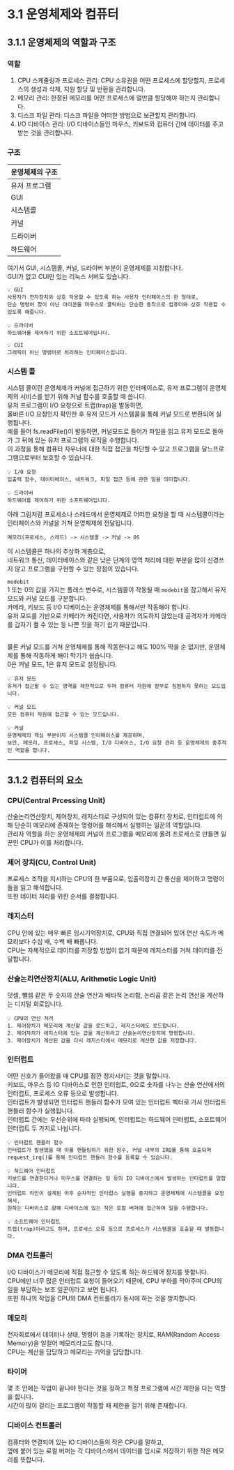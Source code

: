 # 3.1 운영체제와 컴퓨터

## 3.1.1 운영체제의 역할과 구조

### 역할

1. CPU 스케줄링과 프로세스 관리: CPU 소유권을 어떤 프로세스에 할당할지, 프로세스의 생성과 삭제, 지원 할당 및 반환을 관리합니다.
2. 메모리 관리: 한정된 메모리를 어떤 프로세스에 얼만큼 할당해야 하는지 관리합니다.
3. 디스크 파일 관리: 디스크 파일을 어떠한 방법으로 보관할지 관리합니다.
4. I/O 디바이스 관리: I/O 디바이스들인 마우스, 키보드와 컴퓨터 간에 데이터를 주고받는 것을 관리합니다.

### 구조

| 운영체제의 구조 |
| --------------- |
| 유저 프로그램   |
| GUI             |
| 시스템콜        |
| 커널            |
| 드라이버        |
| 하드웨어        |

여기서 GUI, 시스템콜, 커널, 드라이버 부분이 운영체제를 지칭합니다. <br>
GUI가 없고 CUI만 있는 리눅스 서버도 있습니다.

```
💡 GUI
사용자가 전자장치와 상호 작용할 수 있도록 하는 사용자 인터페이스의 한 형태로,
단순 명령어 창이 아닌 아이콘을 마우스로 클릭하는 단순한 동작으로 컴퓨터와 상호 작용할 수 있도록 해줍니다.

💡 드라이버
하드웨어를 제어하기 위한 소프트웨어입니다.

💡 CUI
그래픽이 아닌 명령어로 처리하는 인터페이스입니다.
```

### 시스템 콜

시스템 콜이란 운영체제가 커널에 접근하기 위한 인터페이스로, 유저 프로그램이 운영체제의 서비스를 받기 위해 커널 함수를 호출할 때 씁니다.<br>
유저 프로그램이 I/O 요청으로 트랩(trap)을 발동하면,<br>
올바른 I/O 요청인지 확인한 후 유저 모드가 시스템콜을 통해 커널 모드로 변환되어 실행됩니다. <br>
예를 들어 fs.readFile()이 발동하면, 커널모드로 들어가 파일을 읽고 유저 모드로 돌아가 그 뒤에 있는 유저 프로그램의 로직을 수행합니다. <br>
이 과정을 통해 컴퓨터 자우너에 대한 직접 접근을 차단할 수 있고 프로그램을 달느프로그램으로부터 보호할 수 있습니다. <br>

```
💡 I/O 요청
입출력 함수, 데이터베이스, 네트워크, 파일 접근 등에 관한 일을 의미합니다.

💡 드라이버
하드웨어를 제어하기 위한 소프트웨어입니다.
```

아래 그림처럼 프로세소나 스레드에서 운영체제로 어떠한 요청을 할 때 시스템콜이라는 인터페이스와 커널을 거쳐 운영체제에 전달됩니다.

```
메모리(프로세스, 스레드) -> 시스템콜 -> 커널 -> OS
```

이 시스템콜은 하나의 추상화 계층으로, <br>
네트워크 통신, 데이터베이스와 같은 낮은 단계의 영역 처리에 대한 부분을 많이 신경쓰지 않고 프로그램을 구현할 수 있는 장점이 있습니다. <br>

`modebit` <br>
1 또는 0의 값을 가지는 플래스 변수로, 시스템콜이 작동될 때 `modebit`을 참고해서 유저 모드와 커널 모드를 구분합니다. <br>
카메라, 키보드 등 I/O 디베이스는 운영체제를 통해서만 작동해야 합니다. <br>
유저 모드를 기반으로 카메라가 켜진다면, 사용자가 의도하지 않았는데 공격자가 카메라를 갑자기 켤 수 있는 등 나쁜 짓을 하기 쉽기 때문입니다. <br><br>

물론 커널 모드를 거쳐 운영체제를 통해 작동한다고 해도 100% 막을 순 없지만, 운영체제를 통해 작동하게 해야 막기가 쉽습니다.<br>
0은 커널 모드, 1은 유저 모드로 설정됩니다. <br>

```
💡 유저 모드
유저가 접근할 수 있는 영역을 제한적으로 두며 컴퓨터 자원에 함부로 침범하지 못하는 모드입니다.

💡 커널 모드
모든 컴퓨터 자원에 접근할 수 있는 모드입니다.

💡 커널
운영체제의 핵심 부분이자 시스템콜 인터페이스를 제공하며,
보안, 메모리, 프로세스, 파일 시스템, I/O 디바이스, I/O 요청 관리 등 운영체제의 중추적인 역할을 합니다.
```

---

## 3.1.2 컴퓨터의 요소

### CPU(Central Prcessing Unit)

산술논리연산장치, 제어장치, 레지스터로 구성되어 있는 컴퓨터 장치로, 인터럽트에 의해 단순히 메모리에 존재하는 명령어를 해석해서 실행하는 일꾼의 역할입니다. <br>
관리자 역할을 하는 운영체제의 커널이 프로그램을 메모리에 올려 프로세스로 만들면 일꾼인 CPU가 이를 처리합니다. <br>

### 제어 장치(CU, Control Unit)

프로세스 조작을 지시하는 CPU의 한 부품으로, 입출력장치 간 통신을 제어하고 명령어들을 읽고 해석합니다. <br>
또한 데이터 처리를 위한 순서를 결정합니다. <br>

### 레지스터

CPU 안에 있는 매우 빠른 임시기억장치로, CPU와 직접 연결되어 있어 연산 속도가 메모리보다 수십 배, 수백 배 빠릅니다. <br>
CPU는 자체적으로 데이터를 저장할 방법이 없기 때문에 레지스터를 거쳐 데이터를 전달합니다. <br>

### 산술논리연산장치(ALU, Arithmetic Logic Unit)

덧셈, 뺄셈 같은 두 숫자의 산술 연산과 배타적 논리합, 논리곱 같은 논리 연산을 계산하는 디지털 회로입니다. <br>

```
💡 CPU의 연산 처리
1. 제어장치가 메모리에 계산할 값을 로드하고, 레지스터에도 로드합니다.
2. 제어자치가 레지스터에 있는 값을 계산하라고 산술논리연산장치에 명령합니다.
3. 제어장치가 계산된 값을 다시 레지스터에서 메모리로 계산한 값을 저장합니다.
```

### 인터럽트

어떤 신호가 들어왔을 때 CPU를 잠깐 정지시키는 것을 말합니다. <br>
키보드, 마우스 등 IO 디바이스로 인한 인터럽트, 0으로 숫자를 나누는 산술 연산에서의 인터럽트, 프로세스 오류 등으로 발생합니다. <br>
인터럽트가 발생되면 인터럽트 핸들러 함수가 모여 있는 인터럽트 벡터로 가서 인터럽트 핸들러 함수가 실행됩니다. <br>
인터럽트 간에는 우선순위에 따라 실행되며, 인터럽트는 하드웨어 인터럽트, 소프트웨어 인터럽트 두 가지로 나뉩니다. <br>

```
💡 인터럽트 핸들러 함수
인터럽트가 발생했을 때 이를 핸들링하기 위한 함수, 커널 내부의 IRQ를 통해 호출되며 request_irq()를 통해 인터럽트 핸들러 함수를 등록할 수 있습니다.

💡 하드웨어 인터럽트
키보드를 연결한다거나 마우스를 연결하는 일 등의 IO 디바이스에서 발생하는 인터럽트를 말합니다.
인터럽트 라인이 설계된 이후 순차적인 인터럽스 실행을 중지하고 운영체제에 시스템콜을 요청해서,
원하는 디바이스로 향해 디바이스에 있는 작은 로컬 버퍼에 접근하여 일을 수행합니다.

💡 소프트웨어 인터럽트
트랩(trap)이라고도 하며, 프로세스 오류 등으로 프로세스가 시스템콜을 호출할 때 발동합니다.
```

### DMA 컨트롤러

I/O 디바이스가 메모리에 직접 접근할 수 있도록 하는 하드웨어 장치를 뜻합니다.<br>
CPU에만 너무 많은 인터럽트 요청이 들어오기 때문에, CPU 부하를 막아주며 CPU의 일을 부담하는 보조 일꾼이라고 보면 됩니다. <br>
또한 하나의 작업을 CPU와 DMA 컨트롤러가 동시에 하는 것을 방지합니다. <br>

### 메모리

전자회로에서 데이터나 상태, 명령어 등을 기록하는 장치로, RAM(Random Access Memory)을 일컬어 메모리라고도 합니다. <br>
CPU는 계산을 담당하고 메모리는 기억을 담당합니다. <br>

### 타이머

몇 초 안에는 작업이 끝나야 한다는 것을 정하고 특정 프로그램에 시간 제한을 다는 역할을 합니다. <br>
시간이 많이 걸리는 프로그램이 작동할 때 제한을 걸기 위해 존재합니다. <br>

### 디바이스 컨트롤러

컴퓨터와 연결되어 있는 IO 디바이스들의 작은 CPU를 말하고, <br>
옆에 붙어 있는 로컬 버퍼는 각 디바이스에서 데이터를 임시로 저장하기 위한 작은 메모리를 뜻합니다. <br>
